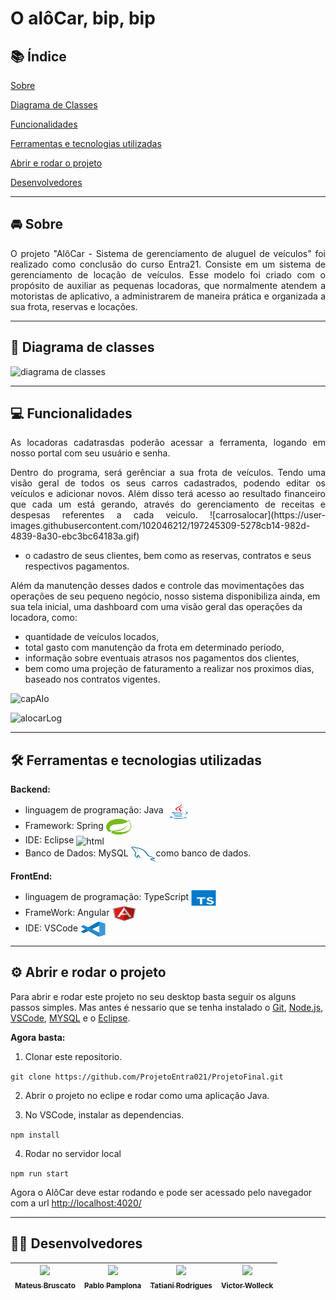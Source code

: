 <h1 align="left">O alôCar, bip, bip</h1> 

## 📚 Índice 

[Sobre](#sobre)

[Diagrama de Classes](#diagrama-de-classes)

[Funcionalidades](#funcionalidades)

[Ferramentas e tecnologias utilizadas](#ferramentas-e-tecnologias-utilizadas)

[Abrir e rodar o projeto](#abrir-e-rodar-o-projeto)

[Desenvolvedores](#desenvolvedores)

---
## 🚘 Sobre  <a	name="sobre"></a>
 <p align="justify">O projeto "AlôCar - Sistema de gerenciamento de aluguel de veículos" foi realizado como conclusão do curso Entra21. Consiste em um sistema de gerenciamento de locação de veículos. Esse modelo foi criado com o  propósito de auxiliar as pequenas locadoras, que normalmente atendem a motoristas de aplicativo, a administrarem de maneira prática e organizada a sua frota, reservas e locações. </p>


---
## 📝 Diagrama de classes

<img width="844" alt="diagrama de classes" src="https://user-images.githubusercontent.com/102046212/197194108-7e0aa9d2-159a-4225-b503-614ef1f4057d.png">


---
## 💻 Funcionalidades

 <p align="justify"> As locadoras cadatrasdas poderão acessar a ferramenta, logando em nosso portal com seu usuário e senha.</p>
 


 <p align="justify"> Dentro do programa, será gerênciar a sua frota de veículos. Tendo uma visão geral de todos os seus carros cadastrados, podendo editar os veículos e adicionar novos. Além disso terá acesso ao resultado financeiro que cada um está gerando, através do gerenciamento de receitas e despesas referentes a cada veiculo.
	![carrosalocar](https://user-images.githubusercontent.com/102046212/197245309-5278cb14-982d-4839-8a30-ebc3bc64183a.gif)
 
- o cadastro de seus clientes, bem como as reservas, contratos e seus respectivos pagamentos.

Além da manutenção desses dados e controle das movimentações das operações de seu pequeno negócio, nosso sistema disponibiliza ainda, em sua tela inicial,
uma dashboard com uma visão geral das operações da locadora, como:

- quantidade de veículos locados, 
- total gasto com manutenção da frota em determinado periodo,
- informação sobre eventuais atrasos nos pagamentos dos clientes,
- bem como uma projeção de faturamento a realizar nos proximos dias, baseado nos contratos vigentes.

![capAlo](https://user-images.githubusercontent.com/102046212/197202387-10463293-c1ca-4da8-8f3c-070cb847b5da.gif)

 ![alocarLog](https://user-images.githubusercontent.com/102046212/197243517-61c42dcb-582e-4e16-9528-e9fb5a40b4c2.gif)

---
## 🛠️ Ferramentas e tecnologias utilizadas

**Backend:** 
- linguagem de programação: Java <img align="center" alt="kaka-JAVA" height="25" width="40" src="https://raw.githubusercontent.com/devicons/devicon/master/icons/java/java-original.svg"/>  
- Framework: Spring <img align=center alt=kaka-vscode height=25 width=40 src="https://raw.githubusercontent.com/devicons/devicon/1119b9f84c0290e0f0b38982099a2bd027a48bf1/icons/spring/spring-original.svg" /> 
- IDE: Eclipse   <img align="center" alt="html" height="25" width="40" src="https://www.svgrepo.com/show/353685/eclipse-icon.svg"> 
- Banco de Dados: MySQL <img align=center alt=kaka-vscode height=25 width=40 src="https://raw.githubusercontent.com/devicons/devicon/1119b9f84c0290e0f0b38982099a2bd027a48bf1/icons/mysql/mysql-original.svg" />como banco de dados.


**FrontEnd:**
- linguagem de programação: TypeScript <img align="center" alt="kaka-ts" height=25 width=40 src="https://raw.githubusercontent.com/devicons/devicon/1119b9f84c0290e0f0b38982099a2bd027a48bf1/icons/typescript/typescript-original.svg"/> 
- FrameWork: Angular <img align="center" alt="kaka-Angular" height="25" width="40" src="https://raw.githubusercontent.com/devicons/devicon/master/icons/angularjs/angularjs-original.svg" /> 
- IDE: VSCode <img align=center alt=kaka-vscode height=25 width=40 src="https://raw.githubusercontent.com/devicons/devicon/1119b9f84c0290e0f0b38982099a2bd027a48bf1/icons/vscode/vscode-original.svg" />

---
## :gear: Abrir e rodar o projeto
Para abrir e rodar este projeto no seu desktop basta seguir os alguns passos simples. Mas antes é nessario que se tenha instalado o [Git](https://git-scm.com/downloads), [Node.js](https://nodejs.org/), [VSCode](https://code.visualstudio.com/download), [MYSQL](https://www.mysql.com/downloads/Building) e o [Eclipse](https://www.eclipse.org/downloads/). 

**Agora basta:**
1. Clonar este repositorio.

  `git clone https://github.com/ProjetoEntra021/ProjetoFinal.git`
 
2. Abrir o projeto no eclipe e rodar como uma aplicação Java.

3. No VSCode, instalar as dependencias.

  `npm install`

4. Rodar no servidor local

  `npm run start`
 
 
 Agora o AlôCar deve estar rodando e pode ser acessado pelo navegador com a url [http://localhost:4020/](http://localhost:4020/)

---
## 👩‍💻 Desenvolvedores



| [<img src="https://avatars.githubusercontent.com/u/101154857?v=4" width=115><br><sub>Mateus Bruscato</sub>](https://github.com/MateusBruscato) |  [<img src="https://avatars.githubusercontent.com/u/104950879?v=4" width=115><br><sub>Pablo Pamplona</sub>](https://github.com/pablompamplona) |  [<img src="https://avatars.githubusercontent.com/u/102046212?s=400&u=f4ec72ee978d3338925dbb971c7038eef33de5d8&v=4" width=115><br><sub>Tatiani Rodrigues</sub>](https://github.com/tatianirodrigues) |  [<img src="https://avatars.githubusercontent.com/u/98987267?v=4" width=115><br><sub>Victor Wolleck</sub>](https://github.com/VictorWolleck) |
| :---: | :---: | :---: | :---: |
